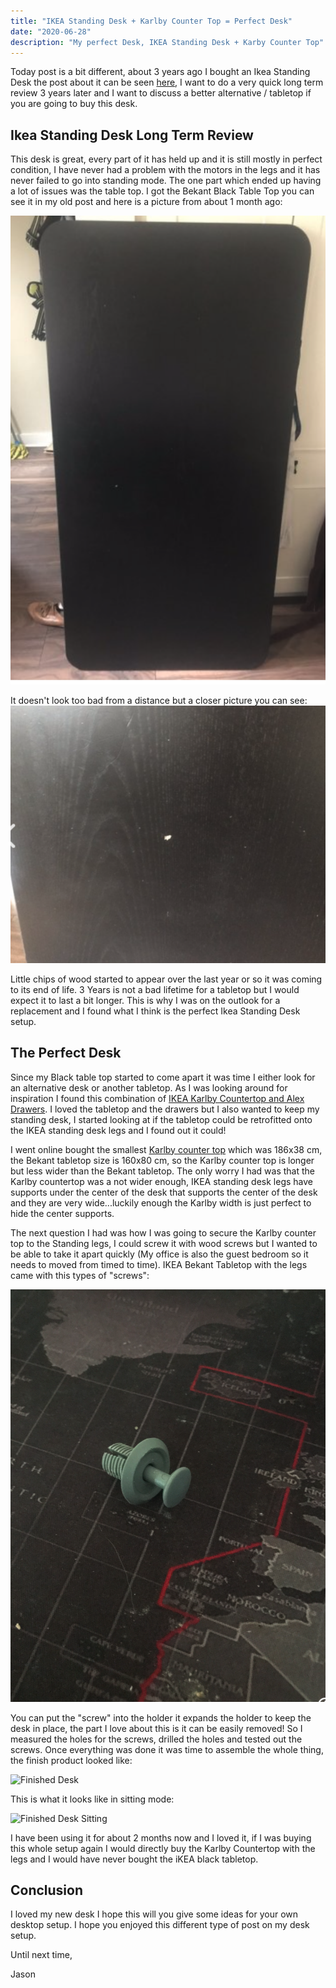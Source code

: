 ```yaml
---
title: "IKEA Standing Desk + Karlby Counter Top = Perfect Desk"
date: "2020-06-28"
description: "My perfect Desk, IKEA Standing Desk + Karby Counter Top"
---
```


Today post is a bit different, about 3 years ago I bought an Ikea Standing Desk the post about it can be seen [here](https://thedeployguy.com/2017-03-19-standing-desks-bekant-ikea-review/), I want to do a very quick long term review 3 years later and I want to discuss a better alternative / tabletop if you are going to buy this desk.

## Ikea Standing Desk Long Term Review

This desk is great, every part of it has held up and it is still mostly in perfect condition, I have never had a problem with the motors in the legs and it has never failed to go into standing mode. The one part which ended up having a lot of issues was the table top. I got the Bekant Black Table Top you can see it in my old post and here is a picture from about 1 month ago:

![Bekant Top Update](./images/entireTableTop.png)

It doesn't look too bad from a distance but a closer picture you can see:
![Bekant Top Zoomed](./images/holeInTable.png)

Little chips of wood started to appear over the last year or so it was coming to its end of life. 3 Years is not a bad lifetime for a tabletop but I would expect it to last a bit longer. This is why I was on the outlook for a replacement and I found what I think is the perfect Ikea Standing Desk setup.

## The Perfect Desk

Since my Black table top started to come apart it was time I either look for an alternative desk or another tabletop. As I was looking around for inspiration I found this combination of [IKEA Karlby Countertop and Alex Drawers](https://desktopgoals.com/ikea-karlby-and-alex/). I loved the tabletop and the drawers but I also wanted to keep my standing desk, I started looking at if the tabletop could be retrofitted onto the IKEA standing desk legs and I found out it could!

I went online bought the smallest [Karlby counter top](https://www.ikea.com/ie/en/p/karlby-worktop-walnut-veneer-30335191/) which was 186x38 cm, the Bekant tabletop size is 160x80 cm, so the Karlby counter top is longer but less wider than the Bekant tabletop. The only worry I had was that the Karlby countertop was a not wider enough, IKEA standing desk legs have supports under the center of the desk that supports the center of the desk and they are very wide...luckily enough the Karlby width is just perfect to hide the center supports.

The next question I had was how I was going to secure the Karlby counter top to the Standing legs, I could screw it with wood screws but I wanted to be able to take it apart quickly (My office is also the guest bedroom so it needs to moved from timed to time). IKEA Bekant Tabletop with the legs came with this types of "screws":

![Screws](./images/screws.png)

You can put the "screw" into the holder it expands the holder to keep the desk in place, the part I love about this is it can be easily removed! So I measured the holes for the screws, drilled the holes and tested out the screws. Once everything was done it was time to assemble the whole thing, the finish product looked like:

![Finished Desk](./images/desk-standing.png)

This is what it looks like in sitting mode:

![Finished Desk Sitting](./images/desk-sitting.png)

I have been using it for about 2 months now and I loved it, if I was buying this whole setup again I would directly buy the Karlby Countertop with the legs and I would have never bought the iKEA black tabletop.

## Conclusion

I loved my new desk I hope this will you give some ideas for your own desktop setup. I hope you enjoyed this different type of post on my desk setup.

Until next time,

Jason

